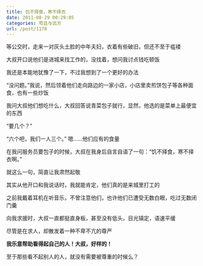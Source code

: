 ```yaml
---
title: 饥不择食，寒不择衣
date: 2011-08-29 00:29:05
categories: 苟且与远方
url: /post/1178
---
```


等公交时，走来一对灰头土脸的中年夫妇，衣着有些破旧，但还不至于褴褛

大叔开口说他们是进城来找工作的，没找着，想问我讨点钱吃顿饭

我还是本能地犹豫了一下，不过我想到了一个更好的办法

“没问题。”我说，然后领着他们走向路边的一家小店，小店里卖煎饼包子等各种面食，也有一些炒饭

我问大叔他们想吃什么，大叔回答说青菜包子就行，显然，他选的是菜单上最便宜的东西

“要几个？”

“六个吧，我们一人三个。” 嗯……他们应有的食量

在我问服务员要包子的时候，大叔在我身后自言自语了一句：“饥不择食，寒不择衣啊。”

就这么一句，简直让我肃然起敬

其实从他开口和我说话时，我就能肯定，他们真的是来城里打工的

之前我戴着耳机在听音乐，不曾注意他们，也许他们已遭受无数白眼，吃过无数闭门羹

向我求援时，大叔一直都挺直身板，甚至没有低头，目光镇定，语速平缓

尽管是在求人，却散发着一种不卑不亢的尊严

**我乐意帮助看得起自己的人！大叔，好样的！**

至于那些看不起别人的人，就没有需要被尊重的时候么？
